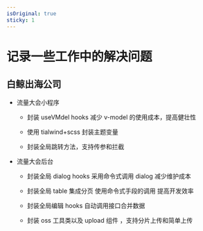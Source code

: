 ```yaml
---
isOriginal: true
sticky: 1
---
```


# 记录一些工作中的解决问题

## 白鲸出海公司

- 流量大会小程序

  - 封装 useVMdel hooks 减少 v-model 的使用成本，提高健壮性

  - 使用 tialwind+scss 封装主题变量

  - 封装全局跳转方法，支持传参和拦截

- 流量大会后台

  - 封装全局 dialog hooks 采用命令式调用 dialog 减少维护成本

  - 封装全局 table 集成分页 使用命令式手段的调用 提高开发效率

  - 封装全局编辑 hooks 自动调用接口合并数据

  - 封装 oss 工具类以及 upload 组件 ，支持分片上传和简单上传


